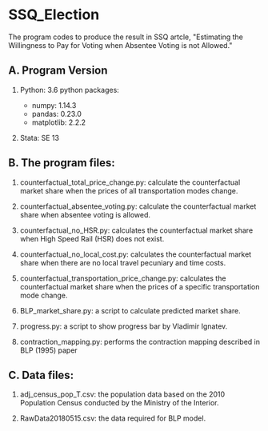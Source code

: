 # SSQ_Election
The program codes to produce the result in SSQ artcle,
"Estimating the Willingness to Pay for Voting when Absentee Voting is not Allowed."


## A. Program Version

1. Python: 3.6
  python packages:
    - numpy: 1.14.3
    - pandas: 0.23.0
    - matplotlib: 2.2.2

2. Stata: SE 13

## B. The program files:

1. counterfactual_total_price_change.py: calculate the counterfactual market share when the prices of all transportation modes change.

2. counterfactual_absentee_voting.py: calculate the counterfactual market share when absentee voting is allowed.

3. counterfactual_no_HSR.py: calculates the counterfactual market share when High Speed Rail (HSR) does not exist.

4. counterfactual_no_local_cost.py: calculates the counterfactual market share when there are no local travel pecuniary and time costs.

5. counterfactual_transportation_price_change.py: calculates the counterfactual market share when the prices of a specific transportation mode change.

6. BLP_market_share.py: a script to calculate predicted market share.

7. progress.py: a script to show progress bar by Vladimir Ignatev.

8. contraction_mapping.py: performs the contraction mapping described in BLP (1995) paper

## C. Data files:
1. adj_census_pop_T.csv: the population data based on the 2010 Population Census conducted by the Ministry of the Interior.

2. RawData20180515.csv: the data required for BLP model.

